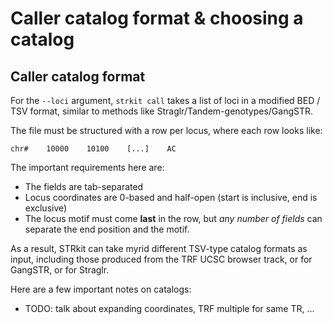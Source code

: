 # Caller catalog format & choosing a catalog

## Caller catalog format

For the `--loci` argument, `strkit call` takes a list of loci in a modified BED / TSV format,
similar to methods like Straglr/Tandem-genotypes/GangSTR.

The file must be structured with a row per locus, where each row looks like:

```
chr#    10000    10100    [...]    AC
```

The important requirements here are:

  * The fields are tab-separated
  * Locus coordinates are 0-based and half-open (start is inclusive, end is exclusive)
  * The locus motif must come **last** in the row, but *any number of fields* can separate
    the end position and the motif.

As a result, STRkit can take myrid different TSV-type catalog formats as input, including
those produced from the TRF UCSC browser track, or for GangSTR, or for Straglr.

Here are a few important notes on catalogs:

  * TODO: talk about expanding coordinates, TRF multiple for same TR, ...
